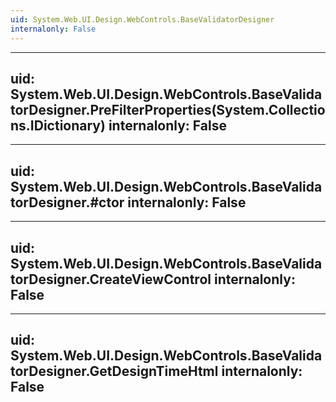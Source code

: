 ```yaml
---
uid: System.Web.UI.Design.WebControls.BaseValidatorDesigner
internalonly: False
---
```


---
uid: System.Web.UI.Design.WebControls.BaseValidatorDesigner.PreFilterProperties(System.Collections.IDictionary)
internalonly: False
---

---
uid: System.Web.UI.Design.WebControls.BaseValidatorDesigner.#ctor
internalonly: False
---

---
uid: System.Web.UI.Design.WebControls.BaseValidatorDesigner.CreateViewControl
internalonly: False
---

---
uid: System.Web.UI.Design.WebControls.BaseValidatorDesigner.GetDesignTimeHtml
internalonly: False
---
